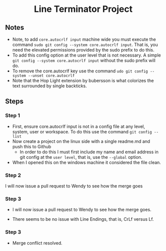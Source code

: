 <h1 align="center">Line Terminator Project</h1>

## Notes

- Note, to add `core.autocrlf input` machine wide you must execute the command `sudo git config --system core.autocrlf input`. That is, you need the elevated permissions provided by the sudo prefix to do this.
- To add this config option at the user level that is not necessary. A simple `git config --system core.autocrlf input` without the sudo prefix will do.
- To remove the core.autocrlf key use the command `udo git config --system --unset core.autocrlf`
- Note that the Hop Light extension by bubersson is what colorizes the text surrounded by single backticks.

## Steps

### Step 1

- First, ensure core.autocrlf input is not in a config file at any level, system, user or workspace. To do this use the command `git config --list`
- Now create a project on the linux side with a single readme.md and push this to Github
  - In order to do this I must first include my name and email address in git config at the `user level`, that is, use the `--global` option.
- When I opened this on the windows machine it considered the file clean.

### Step 2

I will now issue a pull request to Wendy to see how the merge goes

### Step 3

- I will now issue a pull request to Wendy to see how the merge goes.

- There seems to be no issue with Line Endings, that is, CrLf versus Lf.

### Step 3

- Merge conflict resolved.
